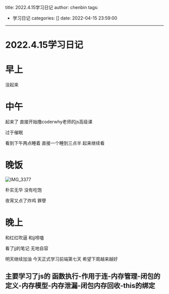 title: 2022.4.15学习日记
author: chenbin
tags:
  - 学习日记
categories: []
date: 2022-04-15 23:59:00
---
# 2022.4.15学习日记

# 早上

没起来

# 中午

起来了 直接开始撸coderwhy老师的js高级课

过于催眠

看到下午两点睡着 直接一个睡到三点半 起来继续看

# 晚饭

![IMG_3377](https://ypyun-cdn.u1n1.com/img/picgo202204152356311.JPG)

朴实无华 没有吃饱

夜宵又点了炸鸡 罪孽

# 晚上

和红红吹逼 和jj唠嗑

看了jj的笔记 无地自容

明天继续加油 今天正式学习前端第七天 希望下周越来越好

## 主要学习了js的 函数执行-作用于连-内存管理-闭包的定义-内存模型-内存泄漏-闭包内存回收-this的绑定